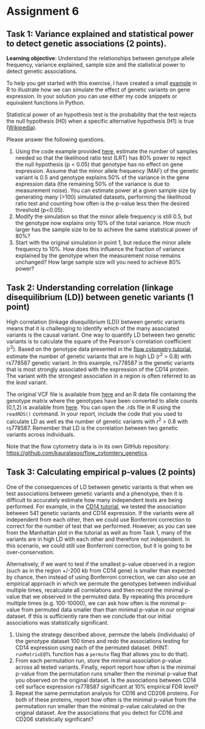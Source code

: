 # Assignment 6

## Task 1: Variance explained and statistical power to detect genetic associations (2 points).
**Learning objective**: Understand the relationships between genotype allele frequency, variance explained, sample size and the statistical power to detect genetic associations.

To help you get started with this exercise, I have created a small [example](https://github.com/kauralasoo/MTAT.03.239_Bioinformatics/blob/master/QTL_analysis/simulating_genetic_associations.md) in R to illustrate how we can simulate the effect of genetic variants on gene expression. In your solution you can use either my code snippets or equivalent functions in Python. 

Statistical power of an hypothesis test is the probability that the test rejects the null hypothesis (H0) when a specific alternative hypothesis (H1) is true ([Wikipedia](https://en.wikipedia.org/wiki/Power_%28statistics%29)). 

Please answer the following questions. 

1. Using the code example provided [here](https://github.com/kauralasoo/MTAT.03.239_Bioinformatics/blob/master/QTL_analysis/simulating_genetic_associations.md), estimate the number of samples needed so that the likelihood ratio test (LRT) has 80% power to reject the null hypothesis (p < 0.05) that genotype has no effect on gene expression. Assume that the minor allele frequency (MAF) of the genetic variant is 0.5 and genotype explains 50% of the variance in the gene expression data (the remaining 50% of the variance is due to measurement noise). You can estimate power at a given sample size by generating many (>100) simulated datasets, performing the likelihood ratio test and counting how often is the p-value less then the desired threshold (p<0.05).
2. Modify the simulation so that the minor allele frequency is still 0.5, but the genotype now explains only 10% of the total variance. How much larger has the sample size to be to achieve the same statistical power of 80%?
3. Start with the original simulation in point 1, but reduce the minor allele frequency to 10%. How does this influence the fraction of variance explained by the genotype when the measurement noise remains unchanged? How large sample size will you need to achieve 80% power?

## Task 2: Understanding correlation (linkage disequilibrium (LD)) between genetic variants (1 point)
High correlation (linkage disequilibrium (LD)) between genetic variants means that it is challenging to identify which of the many associated variants is the causal variant. One way to quantify LD between two genetic variants is to calculate the square of the Pearson's correlation coefficient (r<sup>2</sup>). Based on the genotype data presented in the [flow cytometry tutorial](https://github.com/kauralasoo/flow_cytomtery_genetics/blob/master/analysis/variance_components/estimate_variance_components.md),  estimate the number of genetic variants that are in high LD (r<sup>2</sup> > 0.8) with rs778587 genetic variant. In this example, rs778587 is the genetic variants that is most strongly associated with the expression of the CD14 protein. The variant with the strongest association in a region is often referred to as the *lead* variant.

The original VCF file is available from [here](https://github.com/kauralasoo/flow_cytomtery_genetics/blob/master/data/genotypes/open_access_genotypes.vcf.gz)  and an R data file containing the genotype matrix where the genotypes have been converted to allele counts (0,1,2) is available from [here](https://github.com/kauralasoo/flow_cytomtery_genetics/blob/master/data/genotypes/open_access_genotypes.rds). You can open the .rds file in R using the `readRDS()` command.  In your report, include the code that you used to calculate LD as well es the number of genetic variants with r<sup>2</sup> > 0.8 with rs778587. Remember that LD is the correlation between two genetic variants across individuals.

Note that the flow cytometry data is in its own GitHub repository: https://github.com/kauralasoo/flow_cytomtery_genetics.

## Task 3: Calculating empirical p-values (2 points)
One of the consequences of LD between genetic variants is that when we test associations between genetic variants and a phenotype, then it is difficult to accurately estimate how many independent tests are being performed. For example, in the [CD14 tutorial](https://github.com/kauralasoo/flow_cytomtery_genetics/blob/master/analysis/variance_components/estimate_variance_components.md), we tested the association between 541 genetic variants and CD14 expression. If the variants were all independent from each other, then we could use Bonferroni correction to correct for the number of test that we performed. However, as you can see from the Manhattan plot in the tutorial as well as from Task 1, many of the variants are in high LD with each other and therefore not independent. In this scenario, we could still use Bonferroni correction, but it is going to be over-conservation.

Alternatively, if we want to test if the smallest p-value observed in a region (such as in the region +/-200 kb from CD14 gene) is smaller than expected by chance, then instead of using Bonferroni correction, we can also use an empirical approach in which we permute the genotypes between individual multiple times, recalculate all correlations and then record the minimal p-value that we observed in the permuted data. By repeating this procedure multiple times (e.g. 100-10000), we can ask how often is the minimal p-value from permuted data smaller than than minimal p-value in our original dataset. If this is sufficiently rare then we conclude that our initial associations was statistically significant.

 1. Using the strategy described above, permute the labels (individuals) of the genotype dataset 100 times and redo the associations testing for CD14 expression using each of the permuted dataset. (HINT: `runMatrixEQTL` function has a `permute` flag that allows you to do that).
 2. From each permutation run, store the minimal association p-value across all tested variants. Finally, report report how often is the minimal p-value from the permutation runs smaller then the minimal p-value that you observed on the original dataset. Is the associations between CD14 cell surface expression rs778587 significant at 10% empirical FDR level?
 3. Repeat the same permutation analysis for CD16 and CD206 proteins. For both of these proteins, report how often is the minimal p-value from the permutation run smaller than the minimal p-value calculated on the original dataset. Are the associations that you detect for CD16 and CD206 statistically significant?
 